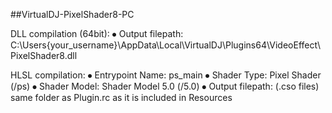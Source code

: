 ##VirtualDJ-PixelShader8-PC

DLL compilation (64bit):
⦁	Output filepath: C:\Users\{your_username}\AppData\Local\VirtualDJ\Plugins64\VideoEffect\PixelShader8.dll

HLSL compilation:
⦁	Entrypoint Name: ps_main
⦁	Shader Type: Pixel Shader (/ps)
⦁	Shader Model: Shader Model 5.0 (/5.0)
⦁	Output filepath: (.cso files) same folder as Plugin.rc as it is included in Resources
